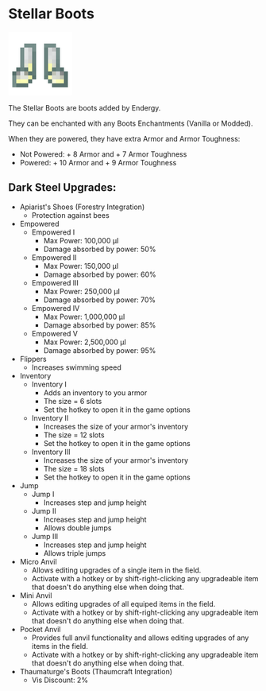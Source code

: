 # Stellar Boots
![](renders/stellar_alloy_boots.png)

The Stellar Boots are boots added by Endergy.

They can be enchanted with any Boots Enchantments (Vanilla or Modded).

When they are powered, they have extra Armor and Armor Toughness:

* Not Powered: + 8 Armor and + 7 Armor Toughness
* Powered: + 10 Armor and + 9 Armor Toughness

## Dark Steel Upgrades:
* Apiarist's Shoes (Forestry Integration)
  - Protection against bees
* Empowered
  - Empowered I
    * Max Power: 100,000 µI
    * Damage absorbed by power: 50%
  - Empowered II
    * Max Power: 150,000 µI
    * Damage absorbed by power: 60%
  - Empowered III
    * Max Power: 250,000 µI
    * Damage absorbed by power: 70%
  - Empowered IV
    * Max Power: 1,000,000 µI
    * Damage absorbed by power: 85%
  - Empowered V
    * Max Power: 2,500,000 µI
    * Damage absorbed by power: 95%
* Flippers
  - Increases swimming speed
* Inventory
  - Inventory I
    * Adds an inventory to you armor
    * The size = 6 slots
    * Set the hotkey to open it in the game options
  - Inventory II
    * Increases the size of your armor's inventory
    * The size = 12 slots
    * Set the hotkey to open it in the game options
  - Inventory III
    * Increases the size of your armor's inventory
    * The size = 18 slots
    * Set the hotkey to open it in the game options
* Jump
  - Jump I
    * Increases step and jump height
  - Jump II
    * Increases step and jump height
    * Allows double jumps
  - Jump III
    * Increases step and jump height
    * Allows triple jumps
* Micro Anvil
  - Allows editing upgrades of a single item in the field.
  - Activate with a hotkey or by shift-right-clicking any upgradeable item that doesn't do anything else when doing that.
* Mini Anvil
  - Allows editing upgrades of all equiped items in the field.
  - Activate with a hotkey or by shift-right-clicking any upgradeable item that doesn't do anything else when doing that.
* Pocket Anvil
  - Provides full anvil functionality and allows editing upgrades of any items in the field.
  - Activate with a hotkey or by shift-right-clicking any upgradeable item that doesn't do anything else when doing that.
* Thaumaturge's Boots (Thaumcraft Integration)
  - Vis Discount: 2%
